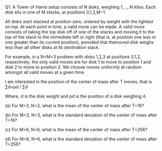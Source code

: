 Q1. A Tower of Hanoi setup consists of N disks, weighing 1,…, N kilos. 
Each disk sits in one of M stacks, at positions 0,1,2,M−1. 

All disks start stacked at position zero, ordered by weight with
the lightest on top. At each point in time, a valid move can be made. A valid move consists of
taking the top disk off of one of the stacks and moving it to the top of the stack to the immediate
left or right (that is, at position one less or one greater than its current position), provided that themoved disk weighs less than all other disks at its destination stack. 

For example, in a N=M=3
problem with disks 1,2,3 at positions 0,1,2, respectively, the only valid moves are for disk 1 to
move to position 1 and disk 2 to move to position 2. We choose moves uniformly at random
amongst all valid moves at a given time. 

I am interested in the position of the center of mass after
T moves, that is
∑d×pd / ∑d

Where, d is the disk weight and pd is the position of a disk weighing d.

(a) For M=3, N=3, what is the mean of the center of mass after T=16?

(b) For M=3, N=3, what is the standard deviation of the center of mass after T=16?

(c) For M=6, N=6, what is the mean of the center of mass after T=256?

(d) For M=6, N=6, what is the standard deviation of the center of mass after T=256?